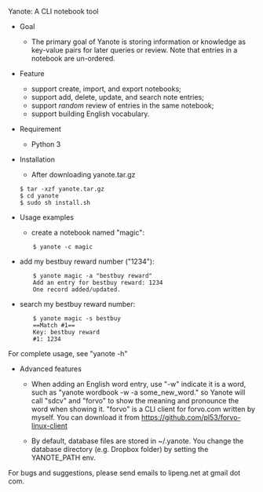 Yanote: A CLI notebook tool

* Goal
  - The primary goal of Yanote is storing information or knowledge as key-value
  pairs for later queries or review. Note that entries in a notebook are
  un-ordered.

* Feature
  - support create, import, and export notebooks;
  - support add, delete, update, and search note entries;
  - support *random* review of entries in the same notebook;
  - support building English vocabulary.

* Requirement
  - Python 3

* Installation 
  - After downloading yanote.tar.gz
  ```
  $ tar -xzf yanote.tar.gz
  $ cd yanote
  $ sudo sh install.sh
  ```

* Usage examples
  - create a notebook named "magic": 
```
       $ yanote -c magic
```
  - add my bestbuy reward number ("1234"): 
```
       $ yanote magic -a "bestbuy reward" 
       Add an entry for bestbuy reward: 1234
       One record added/updated.
```
  - search my bestbuy reward number:
```
       $ yanote magic -s bestbuy
       ==Match #1==
       Key: bestbuy reward
       #1: 1234
```
  For complete usage, see "yanote -h"
 
* Advanced features
  - When adding an English word entry, use "-w" indicate it is a word, such as "yanote
	wordbook -w -a some_new_word." so Yanote will call "sdcv" and "forvo" to
    show the meaning and pronounce the word when showing it. "forvo" is a CLI client
    for forvo.com written by myself.  You can download it from
    https://github.com/pl53/forvo-linux-client

  - By default, database files are stored in ~/.yanote. You change the database
    directory (e.g. Dropbox folder) by setting the YANOTE_PATH env.

For bugs and suggestions, please send emails to lipeng.net at gmail dot com.
